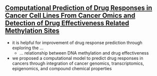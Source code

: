 

## [Computational Prediction of Drug Responses in Cancer Cell Lines From Cancer Omics and Detection of Drug Effectiveness Related Methylation Sites](https://www.frontiersin.org/articles/10.3389/fgene.2020.00917/full)

- it is helpful for improvement of drug response prediction through exploring the ...
  - ... relationship between DNA methylation and drug effectiveness
- we proposed a computational model to predict drug responses in cancers through integration of cancer genomics, transcriptomics, epigenomics, and compound chemical properties